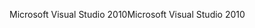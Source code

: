 <span data-ttu-id="a1344-101">Microsoft Visual Studio 2010</span><span class="sxs-lookup"><span data-stu-id="a1344-101">Microsoft Visual Studio 2010</span></span>